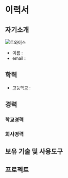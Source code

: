 # 이력서
## 자기소개
![트와이스](http://pocarisweat.co.kr/wp-content/uploads/2018/03/2018-%ED%8F%AC%EC%B9%B4%EB%A6%AC%EC%8A%A4%EC%9B%A8%ED%8A%B8-%EB%AA%A8%EB%8D%B8-%ED%8A%B8%EC%99%80%EC%9D%B4%EC%8A%A4-1024x768.jpg)
* 이름 : 
* email :

## 학력
* 고등학교 : 

## 경력
### 학교경력

### 회사경력

## 보유 기술 및 사용도구

## 프로젝트
